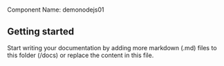 # 
Component Name: 
demonodejs01

## Getting started

Start writing your documentation by adding more markdown (.md) files to this
folder (/docs) or replace the content in this file.